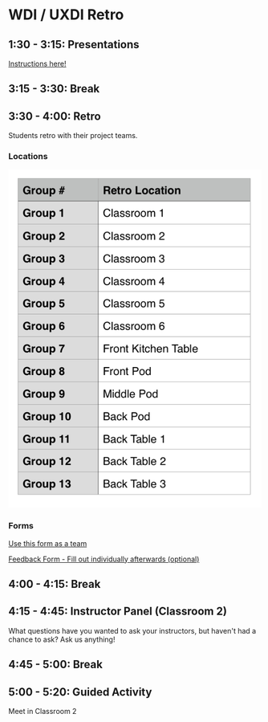# WDI / UXDI Retro

## 1:30 - 3:15: Presentations

[Instructions here!](https://docs.google.com/document/d/1_rab9iyZA45RLauff5Zug4w3y-I9J0ijIH20pu0fbQM/pub)

## 3:15 - 3:30: Break

## 3:30 - 4:00: Retro

Students retro with their project teams.

### Locations
![retro locations ](retro_locations.png)

### Forms
[Use this form as a team](https://docs.google.com/forms/d/14nC6Ck_cz_DWhWtBBH6wiw7uQamhXs7ANsUFw2OfeJk/viewform)

[Feedback Form - Fill out individually afterwards (optional) ](https://docs.google.com/forms/d/1lTD6clql8Y3zAhGxn-KeaaEIXTwYNDSrUB_qRcgUrv8/viewform)

## 4:00 - 4:15: Break

## 4:15 - 4:45: Instructor Panel (Classroom 2)

What questions have you wanted to ask your instructors, but haven't had a chance to ask? Ask us anything!

## 4:45 - 5:00: Break

## 5:00 - 5:20: Guided Activity

Meet in Classroom 2
